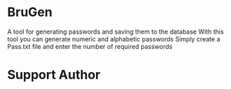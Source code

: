 # BruGen
A tool for generating passwords and saving them to the database
With this tool you can generate numeric and alphabetic passwords
Simply create a Pass.txt file and enter the number of required passwords
# Support Author

